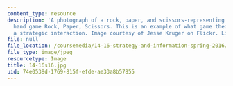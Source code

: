 ```yaml
---
content_type: resource
description: 'A photograph of a rock, paper, and scissors-representing the well-known
  hand game Rock, Paper, Scissors. This is an example of what game theorists call
  a strategic interaction. Image courtesy of Jesse Kruger on Flickr. License: CC BY-NC'
file: null
file_location: /coursemedia/14-16-strategy-and-information-spring-2016/74e0538d1769815fefdeae33a8b57855_14-16s16.jpg
file_type: image/jpeg
resourcetype: Image
title: 14-16s16.jpg
uid: 74e0538d-1769-815f-efde-ae33a8b57855
---
```

